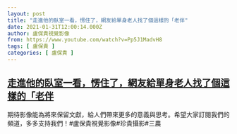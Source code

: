 ```yaml
---
layout: post
title: "走進他的臥室一看，愣住了，網友給單身老人找了個這樣的「老伴"
date: 2021-01-31T12:00:14.000Z
author: 盧保貴視覺影像
from: https://www.youtube.com/watch?v=Pp5J1MadvH8
tags: [ 盧保貴 ]
categories: [ 盧保貴 ]
---
```

<!--1612094414000-->
[走進他的臥室一看，愣住了，網友給單身老人找了個這樣的「老伴](https://www.youtube.com/watch?v=Pp5J1MadvH8)
------

<div>
期待影像能為將來保留文獻，給人們帶來更多的意義與思考。希望大家訂閱我們的頻道，多多支持我們！#盧保貴視覺影像#珍貴攝影#三農
</div>
